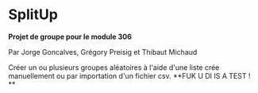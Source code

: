 # SplitUp
**Projet de groupe pour le module 306**

Par Jorge Goncalves, Grégory Preisig et Thibaut Michaud

Créer un ou plusieurs groupes aléatoires à l'aide d'une liste crée manuellement ou
par importation d'un fichier csv.
**FUK U DI IS A TEST ! **
